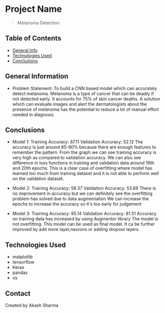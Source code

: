 # Project Name
> Melanoma Detection


## Table of Contents
* [General Info](#general-information)
* [Technologies Used](#technologies-used)
* [Conclusions](#conclusions)

## General Information
- Problem Statement: To build a CNN based model which can accurately detect melanoma. Melanoma is a type of cancer that can be deadly if not detected early. It accounts for 75% of skin cancer deaths. A solution which can evaluate images and alert the dermatologists about the presence of melanoma has the potential to reduce a lot of manual effort needed in diagnosis.

## Conclusions
- Model 1:
 Training Accuracy: 87.11
 Validation Accuracy: 52.12
 The accuracy is just around 85-90% because there are enough features to remember the pattern.
 From the graph we can see training accuracy is very high as compared to validation accuracy. We can also see difference in loss functions in training and validation data around 19th and 20th epochs. This is a clear case of overfitting where model has learned too much from training dataset and it is not able to perform well on the validation dataset.

- Model 2:
 Training Accuracy: 58.37
 Validation Accuracy: 53.69
 There is no improvement in accuracy but we can definitely see the overfitting problem has solved due to data augmentation
 We can increase the epochs to increase the accuracy so it's too early for judgement

- Model 3:
 Training Accuracy: 95.14
 Validation Accuracy: 81.51
 Accuracy on training data has increased by using Augmentor library
 The model is not overfitting. This model can be used as final model.
 It ca be further improved by add more layer,neurons or adding dropout layers.


## Technologies Used
- matplotlib
- tensorflow
- Keras
- pandas
- os


## Contact
Created by Akash Sharma


<!-- Optional -->
<!-- ## License -->
<!-- This project is open source and available under the [... License](). -->

<!-- You don't have to include all sections - just the one's relevant to your project -->